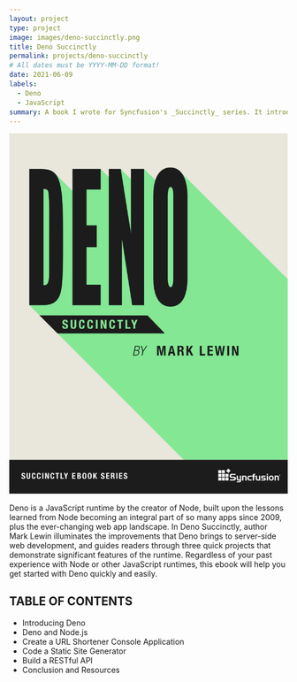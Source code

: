 ```yaml
---
layout: project
type: project
image: images/deno-succinctly.png
title: Deno Succinctly
permalink: projects/deno-succinctly
# All dates must be YYYY-MM-DD format!
date: 2021-06-09
labels:
  - Deno
  - JavaScript
summary: A book I wrote for Syncfusion's _Succinctly_ series. It introduces readers familiar with Node.js to Deno, by creating three projects that demonstrate Deno's features.
---
```


<img class="ui medium right floated rounded image" src="../images/deno-succinctly.png">

Deno is a JavaScript runtime by the creator of Node, built upon the lessons learned from Node becoming an integral part of so many apps since 2009, plus the ever-changing web app landscape. In Deno Succinctly, author Mark Lewin illuminates the improvements that Deno brings to server-side web development, and guides readers through three quick projects that demonstrate significant features of the runtime. Regardless of your past experience with Node or other JavaScript runtimes, this ebook will help you get started with Deno quickly and easily.

## TABLE OF CONTENTS

- Introducing Deno
- Deno and Node.js
- Create a URL Shortener Console Application
- Code a Static Site Generator
- Build a RESTful API
- Conclusion and Resources
